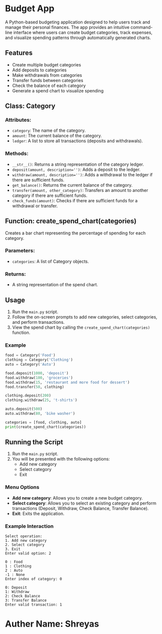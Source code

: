 # Budget App

A Python-based budgeting application designed to help users track and manage their personal finances. The app provides an intuitive command-line interface where users can create budget categories, track expenses, and visualize spending patterns through automatically generated charts.

## Features

- Create multiple budget categories
- Add deposits to categories
- Make withdrawals from categories
- Transfer funds between categories
- Check the balance of each category
- Generate a spend chart to visualize spending

## Class: Category

### Attributes:

- `category`: The name of the category.
- `amount`: The current balance of the category.
- `ledger`: A list to store all transactions (deposits and withdrawals).

### Methods:

- `__str__()`: Returns a string representation of the category ledger.
- `deposit(amount, description='')`: Adds a deposit to the ledger.
- `withdraw(amount, description='')`: Adds a withdrawal to the ledger if there are sufficient funds.
- `get_balance()`: Returns the current balance of the category.
- `transfer(amount, other_category)`: Transfers an amount to another category if there are sufficient funds.
- `check_funds(amount)`: Checks if there are sufficient funds for a withdrawal or transfer.

## Function: create_spend_chart(categories)

Creates a bar chart representing the percentage of spending for each category.

### Parameters:

- `categories`: A list of Category objects.

### Returns:

- A string representation of the spend chart.

## Usage

1. Run the `main.py` script.
2. Follow the on-screen prompts to add new categories, select categories, and perform transactions.
3. View the spend chart by calling the `create_spend_chart(categories)` function.

### Example

```python
food = Category('Food')
clothing = Category('Clothing')
auto = Category('Auto')

food.deposit(1000, 'deposit')
food.withdraw(100, 'groceries')
food.withdraw(15, 'restaurant and more food for dessert')
food.transfer(50, clothing)

clothing.deposit(200)
clothing.withdraw(25, 't-shirts')

auto.deposit(500)
auto.withdraw(80, 'bike washer')

categories = [food, clothing, auto]
print(create_spend_chart(categories))
```

## Running the Script

1. Run the `main.py` script.
2. You will be presented with the following options:
   - Add new category
   - Select category
   - Exit

### Menu Options

- **Add new category**: Allows you to create a new budget category.
- **Select category**: Allows you to select an existing category and perform transactions (Deposit, Withdraw, Check Balance, Transfer Balance).
- **Exit**: Exits the application.

### Example Interaction

```plaintext
Select operation:
1. Add new category
2. Select category
3. Exit
Enter valid option: 2

0 : Food
1 : Clothing
2 : Auto
-1 : None
Enter index of category: 0

0: Deposit
1: Withdraw
2: Check Balance
3: Transfer Balance
Enter valid transaction: 1
```

# Auther Name: Shreyas
